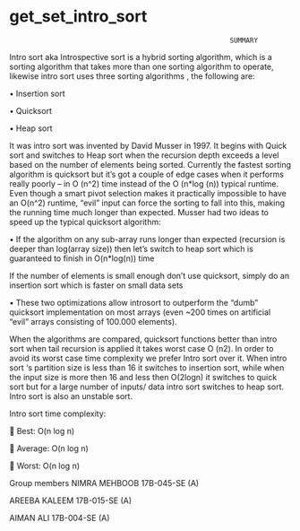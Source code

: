 # get_set_intro_sort



                                                           SUMMARY

Intro sort aka Introspective sort is a hybrid sorting algorithm, which is a sorting algorithm that takes more than one sorting algorithm to operate, likewise intro sort uses three sorting algorithms , the following are:

•	Insertion sort

•	Quicksort

•	Heap sort

It was intro sort was invented by David Musser in 1997. It begins with Quick sort and switches to Heap sort when the recursion depth exceeds a level based on the number of elements being sorted. Currently the fastest sorting algorithm is quicksort but it’s got a couple of edge cases when it performs really poorly – in O (n^2) time instead of the O (n*log (n)) typical runtime. Even though a smart pivot selection makes it practically impossible to have an O(n^2) runtime, “evil” input can force the sorting to fall into this, making the running time much longer than expected. Musser had two ideas to speed up the typical quicksort algorithm:

•	If the algorithm on any sub-array runs longer than expected (recursion is deeper than log(array size)) then let’s switch to heap sort which is guaranteed to finish in O(n*log(n)) time

If the number of elements is small enough don’t use quicksort, simply do an insertion sort which is faster on small data sets 

•	These two optimizations allow introsort to outperform the “dumb” quicksort implementation on most arrays (even ~200 times on artificial “evil” arrays consisting of 100.000 elements).

When the algorithms are compared, quicksort functions better than intro sort when tail recursion is applied it takes worst case O (n2). In order to avoid its worst case time complexity we prefer Intro sort over it. 
When intro sort ‘s partition size is less than 16 it switches to insertion sort, while when the input size is more then 16 and less then O(2logn) it switches to quick sort but for a large number of inputs/ data intro sort switches to heap sort. Intro sort is also an unstable sort.

Intro sort time complexity:

	Best:            O(n log n)

	Average:         O(n log n) 

	Worst:           O(n log n)

Group members
NIMRA MEHBOOB        17B-045-SE (A)

AREEBA KALEEM        17B-015-SE (A)

AIMAN ALI            17B-004-SE (A)

